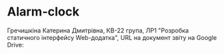 # Alarm-clock

Гречишкіна Катерина Дмитрівна, КВ-22 група, ЛР1 "Розробка статичного інтерфейсу Web-додатка", URL на документ звіту на Google Drive:
